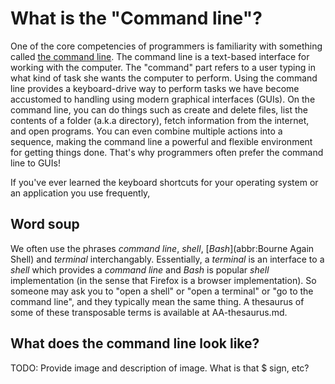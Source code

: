 # What is the "Command line"?

One of the core competencies of programmers is familiarity with something called [the command line](https://en.wikipedia.org/wiki/Command-line_interface). The command line is a text-based interface for working with the computer. The "command" part refers to a user typing in what kind of task she wants the computer to perform. Using the command line provides a keyboard-drive way to perform tasks we have become accustomed to handling using modern graphical interfaces (GUIs). On the command line, you can do things such as create and delete files, list the contents of a folder (a.k.a directory), fetch information from the internet, and open programs. You can even combine multiple actions into a sequence, making the command line a powerful and flexible environment for getting things done. That's why programmers often prefer the command line to GUIs!

If you've ever learned the keyboard shortcuts for your operating system or an application you use frequently,

## Word soup

We often use the phrases *command line*, *shell*, [*Bash*](abbr:Bourne Again Shell) and *terminal* interchangably. Essentially, a *terminal* is an interface to a *shell* which provides a *command line* and *Bash* is popular *shell* implementation (in the sense that Firefox is a browser implementation). So someone may ask you to "open a shell" or "open a terminal" or "go to the command line", and they typically mean the same thing. A thesaurus of some of these transposable terms is available at AA-thesaurus.md.

## What does the command line look like?

TODO: Provide image and description of image. What is that $ sign, etc?

